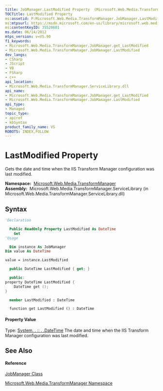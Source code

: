 ```yaml
---
title: JobManager.LastModified Property  (Microsoft.Web.Media.TransformManager)
TOCTitle: LastModified Property
ms:assetid: P:Microsoft.Web.Media.TransformManager.JobManager.LastModified
ms:mtpsurl: https://msdn.microsoft.com/en-us/library/microsoft.web.media.transformmanager.jobmanager.lastmodified(v=VS.90)
ms:contentKeyID: 35520601
ms.date: 06/14/2012
mtps_version: v=VS.90
f1_keywords:
- Microsoft.Web.Media.TransformManager.JobManager.get_LastModified
- Microsoft.Web.Media.TransformManager.JobManager.LastModified
dev_langs:
- CSharp
- JScript
- VB
- FSharp
- c++
api_location:
- Microsoft.Web.Media.TransformManager.ServiceLibrary.dll
api_name:
- Microsoft.Web.Media.TransformManager.JobManager.get_LastModified
- Microsoft.Web.Media.TransformManager.JobManager.LastModified
api_type:
- Managed
topic_type:
- apiref
- kbSyntax
product_family_name: VS
ROBOTS: INDEX,FOLLOW
---
```


# LastModified Property

Gets the date and time when the IIS Transform Manager configuration was last modified.

**Namespace:**  [Microsoft.Web.Media.TransformManager](microsoft-web-media-transformmanager-namespace.md)  
**Assembly:**  Microsoft.Web.Media.TransformManager.ServiceLibrary (in Microsoft.Web.Media.TransformManager.ServiceLibrary.dll)

## Syntax

``` vb
'Declaration

  Public ReadOnly Property LastModified As DateTime
    Get
'Usage

  Dim instance As JobManager
Dim value As DateTime

value = instance.LastModified
```

``` csharp
  public DateTime LastModified { get; }
```

``` c++
  public:
property DateTime LastModified {
    DateTime get ();
}
```

``` fsharp
  member LastModified : DateTime
```

``` jscript
  function get LastModified () : DateTime
```

#### Property Value

Type: [System. . :: . .DateTime](https://msdn.microsoft.com/en-us/library/03ybds8y\(v=vs.90\))  
The date and time when the IIS Transform Manager configuration was last modified.  

## See Also

#### Reference

[JobManager Class](jobmanager-class-microsoft-web-media-transformmanager.md)

[Microsoft.Web.Media.TransformManager Namespace](microsoft-web-media-transformmanager-namespace.md)

